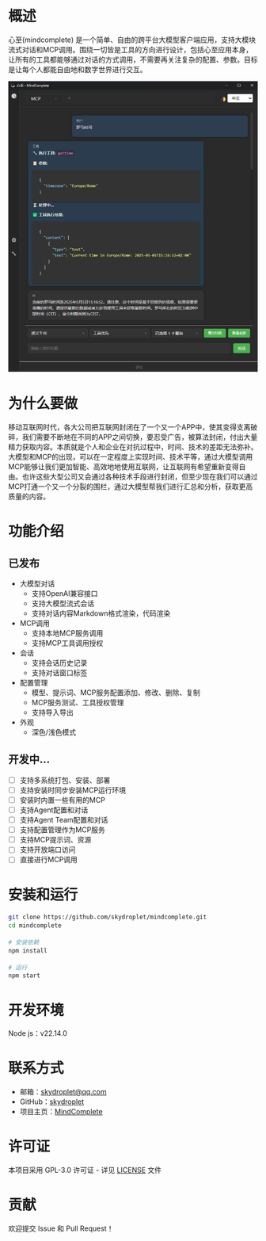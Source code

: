 # 概述

心至(mindcomplete) 是一个简单、自由的跨平台大模型客户端应用，支持大模块流式对话和MCP调用。围绕一切皆是工具的方向进行设计，包括心至应用本身，让所有的工具都能够通过对话的方式调用，不需要再关注复杂的配置、参数。目标是让每个人都能自由地和数字世界进行交互。

![应用截图](./assets/mindcomplete-example.png)

# 为什么要做

移动互联网时代，各大公司把互联网封闭在了一个又一个APP中，使其变得支离破碎，我们需要不断地在不同的APP之间切换，要忍受广告，被算法封闭，付出大量精力获取内容。本质就是个人和企业在对抗过程中，时间、技术的差距无法弥补。大模型和MCP的出现，可以在一定程度上实现时间、技术平等，通过大模型调用MCP能够让我们更加智能、高效地地使用互联网，让互联网有希望重新变得自由。也许这些大型公司又会通过各种技术手段进行封闭，但至少现在我们可以通过MCP打通一个又一个分裂的围栏，通过大模型帮我们进行汇总和分析，获取更高质量的内容。

# 功能介绍

## 已发布

* 大模型对话
  * 支持OpenAI兼容接口
  * 支持大模型流式会话
  * 支持对话内容Markdown格式渲染，代码渲染
* MCP调用
  * 支持本地MCP服务调用
  * 支持MCP工具调用授权
* 会话
  * 支持会话历史记录
  * 支持对话窗口标签
* 配置管理
  * 模型、提示词、MCP服务配置添加、修改、删除、复制
  * MCP服务测试、工具授权管理
  * 支持导入导出
* 外观
  * 深色/浅色模式

## 开发中…

* [ ] 支持多系统打包、安装、部署
* [ ] 支持安装时同步安装MCP运行环境
* [ ] 安装时内置一些有用的MCP
* [ ] 支持Agent配置和对话
* [ ] 支持Agent Team配置和对话
* [ ] 支持配置管理作为MCP服务
* [ ] 支持MCP提示词、资源
* [ ] 支持开放端口访问
* [ ] 直接进行MCP调用

# 安装和运行

```bash
git clone https://github.com/skydroplet/mindcomplete.git
cd mindcomplete

# 安装依赖
npm install

# 运行
npm start
```

# 开发环境

Node js：v22.14.0

# 联系方式

- 邮箱：skydroplet@qq.com
- GitHub：[skydroplet](https://github.com/skydroplet)
- 项目主页：[MindComplete](https://github.com/skydroplet/mindcomplete)

# 许可证

本项目采用 GPL-3.0 许可证 - 详见 [LICENSE](LICENSE) 文件

# 贡献

欢迎提交 Issue 和 Pull Request！
